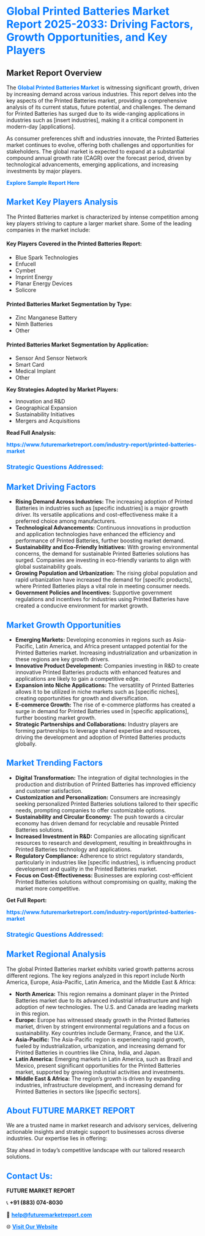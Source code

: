 <h1 style="color: #007BFF;">Global Printed Batteries Market Report 2025-2033: Driving Factors, Growth Opportunities, and Key Players</h1>

<section id="overview">
<h2>Market Report Overview</h2>
<p>The <a href="https://www.futuremarketreport.com/industry-report/printed-batteries-market" style="color: #007BFF; text-decoration: none;"><strong>Global Printed Batteries Market</strong></a> is witnessing significant growth, driven by increasing demand across various industries. This report delves into the key aspects of the Printed Batteries market, providing a comprehensive analysis of its current status, future potential, and challenges. The demand for Printed Batteries has surged due to its wide-ranging applications in industries such as [insert industries], making it a critical component in modern-day [applications].</p>
<p>As consumer preferences shift and industries innovate, the Printed Batteries market continues to evolve, offering both challenges and opportunities for stakeholders. The global market is expected to expand at a substantial compound annual growth rate (CAGR) over the forecast period, driven by technological advancements, emerging applications, and increasing investments by major players.</p>
</section>

<section id="overview">
<p><a href="https://www.futuremarketreport.com/request-sample/reportId=51128" style="color: #007BFF; text-decoration: none;"><strong>Explore Sample Report Here</strong></a></p>
</section>

<section id="key-players">
<h2 style="color: #007BFF;">Market Key Players Analysis</h2>
<p>The Printed Batteries market is characterized by intense competition among key players striving to capture a larger market share. Some of the leading companies in the market include:</p>
<h4>Key Players Covered in the Printed Batteries Report:</h4>
<ul><li>Blue Spark Technologies</li><li>Enfucell</li><li>Cymbet</li><li>Imprint Energy</li><li>Planar Energy Devices</li><li>Solicore</li></ul>
<h4>Printed Batteries Market Segmentation by Type:</h4>
<ul><li>Zinc Manganese Battery</li><li>Nimh Batteries</li><li>Other</li></ul>

<h4>Printed Batteries Market Segmentation by Application:</h4>
<ul><li>Sensor And Sensor Network</li><li>Smart Card</li><li>Medical Implant</li><li>Other</li></ul>
<p><strong>Key Strategies Adopted by Market Players:</strong></p>
<ul>
<li>Innovation and R&D</li>
<li>Geographical Expansion</li>
<li>Sustainability Initiatives</li>
<li>Mergers and Acquisitions</li>
</ul>
</section>

<section>
<p><strong>Read Full Analysis: </strong></p><a href="https://www.futuremarketreport.com/industry-report/printed-batteries-market" style="color: #007BFF; text-decoration: none;"><strong>https://www.futuremarketreport.com/industry-report/printed-batteries-market</strong></a>
<h3 style="color: #007BFF;">Strategic Questions Addressed:</h3>
</section>

<section id="driving-factors">
<h2 style="color: #007BFF;">Market Driving Factors</h2>
<ul>
<li><strong>Rising Demand Across Industries:</strong> The increasing adoption of Printed Batteries in industries such as [specific industries] is a major growth driver. Its versatile applications and cost-effectiveness make it a preferred choice among manufacturers.</li>
<li><strong>Technological Advancements:</strong> Continuous innovations in production and application technologies have enhanced the efficiency and performance of Printed Batteries, further boosting market demand.</li>
<li><strong>Sustainability and Eco-Friendly Initiatives:</strong> With growing environmental concerns, the demand for sustainable Printed Batteries solutions has surged. Companies are investing in eco-friendly variants to align with global sustainability goals.</li>
<li><strong>Growing Population and Urbanization:</strong> The rising global population and rapid urbanization have increased the demand for [specific products], where Printed Batteries plays a vital role in meeting consumer needs.</li>
<li><strong>Government Policies and Incentives:</strong> Supportive government regulations and incentives for industries using Printed Batteries have created a conducive environment for market growth.</li>
</ul>
</section>

<section id="growth-opportunities">
<h2 style="color: #007BFF;">Market Growth Opportunities</h2>
<ul>
<li><strong>Emerging Markets:</strong> Developing economies in regions such as Asia-Pacific, Latin America, and Africa present untapped potential for the Printed Batteries market. Increasing industrialization and urbanization in these regions are key growth drivers.</li>
<li><strong>Innovative Product Development:</strong> Companies investing in R&D to create innovative Printed Batteries products with enhanced features and applications are likely to gain a competitive edge.</li>
<li><strong>Expansion into Niche Applications:</strong> The versatility of Printed Batteries allows it to be utilized in niche markets such as [specific niches], creating opportunities for growth and diversification.</li>
<li><strong>E-commerce Growth:</strong> The rise of e-commerce platforms has created a surge in demand for Printed Batteries used in [specific applications], further boosting market growth.</li>
<li><strong>Strategic Partnerships and Collaborations:</strong> Industry players are forming partnerships to leverage shared expertise and resources, driving the development and adoption of Printed Batteries products globally.</li>
</ul>
</section>

<section id="trending-factors">
<h2 style="color: #007BFF;">Market Trending Factors</h2>
<ul>
<li><strong>Digital Transformation:</strong> The integration of digital technologies in the production and distribution of Printed Batteries has improved efficiency and customer satisfaction.</li>
<li><strong>Customization and Personalization:</strong> Consumers are increasingly seeking personalized Printed Batteries solutions tailored to their specific needs, prompting companies to offer customizable options.</li>
<li><strong>Sustainability and Circular Economy:</strong> The push towards a circular economy has driven demand for recyclable and reusable Printed Batteries solutions.</li>
<li><strong>Increased Investment in R&D:</strong> Companies are allocating significant resources to research and development, resulting in breakthroughs in Printed Batteries technology and applications.</li>
<li><strong>Regulatory Compliance:</strong> Adherence to strict regulatory standards, particularly in industries like [specific industries], is influencing product development and quality in the Printed Batteries market.</li>
<li><strong>Focus on Cost-Effectiveness:</strong> Businesses are exploring cost-efficient Printed Batteries solutions without compromising on quality, making the market more competitive.</li>
</ul>
</section>

<section>
<p><strong>Get Full Report: </strong></p><a href="https://www.futuremarketreport.com/industry-report/printed-batteries-market" style="color: #007BFF; text-decoration: none;"><strong>https://www.futuremarketreport.com/industry-report/printed-batteries-market</strong></a>
<h3 style="color: #007BFF;">Strategic Questions Addressed:</h3>
</section>


<section id="regional-analysis">
<h2 style="color: #007BFF;">Market Regional Analysis</h2>
<p>The global Printed Batteries market exhibits varied growth patterns across different regions. The key regions analyzed in this report include North America, Europe, Asia-Pacific, Latin America, and the Middle East & Africa:</p>
<ul>
<li><strong>North America:</strong> This region remains a dominant player in the Printed Batteries market due to its advanced industrial infrastructure and high adoption of new technologies. The U.S. and Canada are leading markets in this region.</li>
<li><strong>Europe:</strong> Europe has witnessed steady growth in the Printed Batteries market, driven by stringent environmental regulations and a focus on sustainability. Key countries include Germany, France, and the U.K.</li>
<li><strong>Asia-Pacific:</strong> The Asia-Pacific region is experiencing rapid growth, fueled by industrialization, urbanization, and increasing demand for Printed Batteries in countries like China, India, and Japan.</li>
<li><strong>Latin America:</strong> Emerging markets in Latin America, such as Brazil and Mexico, present significant opportunities for the Printed Batteries market, supported by growing industrial activities and investments.</li>
<li><strong>Middle East & Africa:</strong> The region’s growth is driven by expanding industries, infrastructure development, and increasing demand for Printed Batteries in sectors like [specific sectors].</li>
</ul>
</section>

<footer>
<h2 style="color: #007BFF;">About FUTURE MARKET REPORT</h2>
<p>We are a trusted name in market research and advisory services, delivering actionable insights and strategic support to businesses across diverse industries. Our expertise lies in offering:</p>

<p>Stay ahead in today’s competitive landscape with our tailored research solutions.</p>

<h2 style="color: #007BFF;">Contact Us:</h2>
<p><strong>FUTURE MARKET REPORT</strong></p>
<p>📞 <strong>+91 (883) 074-8030</strong></p>
<p>📧 <strong><a href="mailto:help@futuremarketreport.com" style="color: #007BFF;">help@futuremarketreport.com</a></strong></p>
<p>🌐 <strong><a href="https://www.futuremarketreport.com/" style="color: #007BFF;">Visit Our Website</a></strong></p>
</footer>